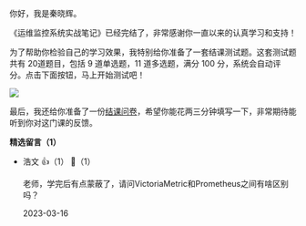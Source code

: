 你好，我是秦晓辉。

《运维监控系统实战笔记》已经完结了，非常感谢你一直以来的认真学习和支持！

为了帮助你检验自己的学习效果，我特别给你准备了一套结课测试题。这套测试题共有 20道题目，包括 9 道单选题，11 道多选题，满分 100 分，系统会自动评分。点击下面按钮，马上开始测试吧！

[![](https://static001.geekbang.org/resource/image/28/a4/28d1be62669b4f3cc01c36466bf811a4.png?wh=1142%2A201)](http://time.geekbang.org/quiz/intro?act_id=5583&exam_id=12337)

最后，我还给你准备了一份[结课问卷](https://jinshuju.net/f/DWffXo)，希望你能花两三分钟填写一下，非常期待能听到你对这门课的反馈。
<div><strong>精选留言（1）</strong></div><ul>
<li><span>浩文</span> 👍（1） 💬（1）<p>老师，学完后有点蒙蔽了，请问VictoriaMetric和Prometheus之间有啥区别吗？</p>2023-03-16</li><br/>
</ul>